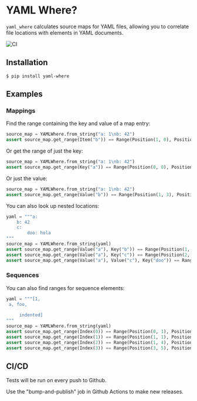 # YAML Where?

`yaml_where` calculates source maps for YAML files, allowing you to correlate file locations with elements in
YAML documents.

![CI](https://github.com/sixty-north/yaml-where/actions/workflows/actions.yml/badge.svg)

## Installation

    $ pip install yaml-where


## Examples

### Mappings

Find the range containing the key and value of a map entry:

```python
source_map = YAMLWhere.from_string("a: 1\nb: 42")
assert source_map.get_range(Item("b")) == Range(Position(1, 0), Position(1, 5))
```

Or get the range of just the key:
```python
source_map = YAMLWhere.from_string("a: 1\nb: 42")
assert source_map.get_range(Key("a")) == Range(Position(0, 0), Position(0, 1))
```

Or just the value:
```python
source_map = YAMLWhere.from_string("a: 1\nb: 42")
assert source_map.get_range(Value("b")) == Range(Position(1, 3), Position(1, 5))
```

You can also look up nested locations:
```python
yaml = """a:
    b: 42
    c:
        doo: hola
"""
source_map = YAMLWhere.from_string(yaml)
assert source_map.get_range(Value("a"), Key("b")) == Range(Position(1, 4), Position(1, 5))
assert source_map.get_range(Value("a"), Key("c")) == Range(Position(2, 4), Position(2, 5))
assert source_map.get_range(Value("a"), Value("c"), Key("doo")) == Range(Position(3, 8), Position(3, 11))
```

### Sequences

You can also find ranges for sequence elements:
```python
yaml = """[1,
 a, foo,
 
     indented]
"""
source_map = YAMLWhere.from_string(yaml)
assert source_map.get_range(Index(0)) == Range(Position(0, 1), Position(0, 2))
assert source_map.get_range(Index(1)) == Range(Position(1, 1), Position(1, 2))
assert source_map.get_range(Index(2)) == Range(Position(1, 4), Position(1, 7))
assert source_map.get_range(Index(3)) == Range(Position(3, 5), Position(3, 13))
```

## CI/CD

Tests will be run on every push to Github.

Use the "bump-and-publish" job in Github Actions to make new releases.
